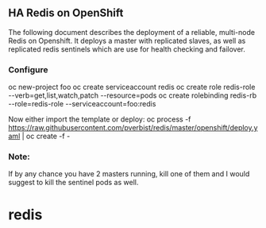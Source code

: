 ## HA Redis on OpenShift

The following document describes the deployment of a reliable, multi-node Redis on Openshift.  It deploys a master with replicated slaves, as well as replicated redis sentinels which are use for health checking and failover.

### Configure

oc new-project foo
oc create serviceaccount redis
oc create role redis-role --verb=get,list,watch,patch --resource=pods
oc create rolebinding redis-rb --role=redis-role --serviceaccount=foo:redis

Now either import the template or deploy:
oc process -f https://raw.githubusercontent.com/pverbist/redis/master/openshift/deploy.yaml | oc create -f -

### Note:
If by any chance you have 2 masters running, kill one of them and I would suggest to kill the sentinel pods as well.
# redis

